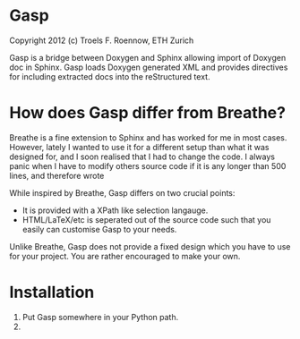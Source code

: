 Gasp
====
Copyright 2012 (c) Troels F. Roennow, ETH Zurich

Gasp is a bridge between Doxygen and Sphinx allowing import of Doxygen doc in Sphinx. Gasp loads Doxygen generated XML and provides directives for including extracted docs into the reStructured text. 


How does Gasp differ from Breathe?
==================================
Breathe is a fine extension to Sphinx and has worked for me in most
cases. However, lately I wanted to use it for a different setup than
what it was designed for, and I soon realised that I had to change the
code. I always panic when I have to modify others source code if it is
any longer than 500 lines, and therefore wrote

While inspired by Breathe, Gasp differs on two crucial points:

 - It is provided with a XPath like selection langauge.
 - HTML/LaTeX/etc is seperated out of the source code such that you
   easily can customise Gasp to your needs.
 
Unlike Breathe, Gasp does not provide a fixed design which you have to
use for your project. You are rather encouraged to make your own.


Installation
============
1. Put Gasp somewhere in your Python path.
2. 
